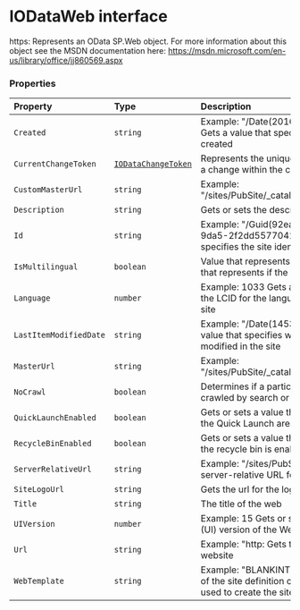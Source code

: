 # IODataWeb interface





https: 
Represents an OData SP.Web object. For more information about this object 
see the MSDN documentation here: 
https://msdn.microsoft.com/en-us/library/office/jj860569.aspx




### Properties

| Property	   | Type	| Description|
|:-------------|:-------|:-----------|
|`Created`      | `string` | Example: "/Date(2016,0,20,12,58,7,0)/"  Gets a value that specifies when the site was created |
|`CurrentChangeToken`      | [`IODataChangeToken`](iodatachangetoken.md) | Represents the unique sequential location of a change within the change log |
|`CustomMasterUrl`      | `string` | Example: "/sites/PubSite/_catalogs/masterpage/seattle |
|`Description`      | `string` | Gets or sets the description for the site |
|`Id`      | `string` | Example: "/Guid(92ea328e-9f50-49a6-9da5-2f2dd5577041)/"  Gets a value that specifies the site identifier for the site |
|`IsMultilingual`      | `boolean` | Value that represents if the web was  Value that represents if the web was |
|`Language`      | `number` | Example: 1033  Gets a value that specifies the LCID for the language that is used on the site |
|`LastItemModifiedDate`      | `string` | Example: "/Date(1453618828000)/"  Gets a value that specifies when an item was last modified in the site |
|`MasterUrl`      | `string` | Example: "/sites/PubSite/_catalogs/masterpage/seattle |
|`NoCrawl`      | `boolean` | Determines if a particular web will be crawled by search or not |
|`QuickLaunchEnabled`      | `boolean` | Gets or sets a value that specifies whether the Quick Launch area is enabled on the site |
|`RecycleBinEnabled`      | `boolean` | Gets or sets a value that determines whether the recycle bin is enabled for the website |
|`ServerRelativeUrl`      | `string` | Example: "/sites/PubSite"  Gets or sets the server-relative URL for the Web site |
|`SiteLogoUrl`      | `string` | Gets the url for the logo of this particular site |
|`Title`      | `string` | The title of the web |
|`UIVersion`      | `number` | Example: 15  Gets or sets the user interface (UI) version of the Web site |
|`Url`      | `string` | Example: "http:  Gets the absolute URL for the website |
|`WebTemplate`      | `string` | Example: "BLANKINTERNET"  Gets the name of the site definition or site template that was used to create the site |




